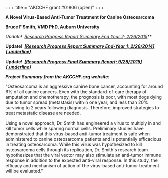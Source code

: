 +++
title = "AKCCHF grant #01806 (open)"
+++

**A Novel Virus-Based Anti-Tumor Treatment for Canine Osteosarcoma**

**Bruce F Smith, VMD PhD, Auburn University**

**Update!*  [Research Progress Report Summary End Year 2;
2/26/2015](http://www.samoyedhealthfoundation.com/research/current-research-studies/akcchf-grant-1806-progress-report)***

**Update!  [*[Research Progress Report Summary End-Year 1;
2/26/2014]{.underline}*](http://www.samoyedhealthfoundation.com/research/current-research-studies/akcchf-grant-01806)**

**Update!  [*[Research Progress Final Summary Report;
9/28/2015]{.underline}*](http://www.samoyedhealthfoundation.com/research/current-research-studies/akcchf-01806-final-summary)**

***Project Summary from the AKCCHF.org website:***

"Osteosarcoma is an aggressive canine bone cancer, accounting for around
6% of all canine cancers. Even with the standard-of-care therapy of
amputation and chemotherapy, the prognosis is poor, with most dogs dying
due to tumor spread (metastasis) within one year, and less than 20%
surviving to 2 years following diagnosis. Therefore, improved strategies
to treat metastatic disease are needed.

Using a novel approach, Dr. Smith has engineered a virus to multiply in
and kill tumor cells while sparing normal cells. Preliminary studies
have demonstrated that this virus-based anti-tumor treatment is safe
when administered to canine osteosarcoma patients and is potentially
efficacious in treating osteosarcoma. While this virus was hypothesized
to kill osteosarcoma cells through its replication, Dr. Smith\'s
research team hypothesizes that the viral vector may also stimulate an
anti-tumor immune response in addition to the expected anti-viral
response. In this study, the efficacy and mechanism of action of the
virus-based anti-tumor treatment will be evaluated."

